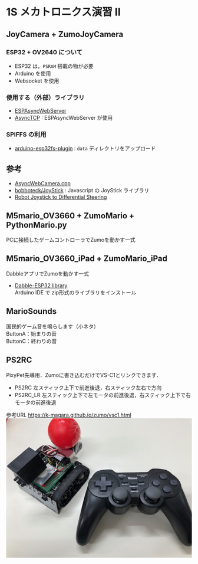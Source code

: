 # 1S メカトロニクス演習 II

## JoyCamera + ZumoJoyCamera

### ESP32 + OV2640 について

- ESP32 は，`PSRAM` 搭載の物が必要
- Arduino を使用
- Websocket を使用

### 使用する（外部）ライブラリ

- [ESPAsyncWebServer](https://github.com/me-no-dev/ESPAsyncWebServer)
- [AsyncTCP](https://github.com/me-no-dev/AsyncTCP) : ESPAsyncWebServer が使用

### SPIFFS の利用

- [arduino-esp32fs-plugin](https://github.com/me-no-dev/arduino-esp32fs-plugin) : `data` ディレクトリをアップロード

## 参考

- [AsyncWebCamera.cpp](https://gist.github.com/me-no-dev/d34fba51a8f059ac559bf62002e61aa3)
- [bobboteck/JoyStick](https://github.com/bobboteck/JoyStick) : Javascript の JoyStick ライブラリ
- [Robot Joystick to Differential Steering](https://www.impulseadventure.com/elec/robot-differential-steering.html)

## M5mario_OV3660 + ZumoMario + PythonMario.py

PCに接続したゲームコントローラでZumoを動かす一式

## M5mario_OV3660_iPad + ZumoMario_iPad

DabbleアプリでZumoを動かす一式

- [Dabble-ESP32 library](https://thestempedia.com/download/24469/)  
Arduino IDE で zip形式のライブラリをインストール


## MarioSounds

国民的ゲーム音を鳴らします（小ネタ）  
ButtonA：始まりの音  
ButtonC：終わりの音  


## PS2RC

PixyPet先導用．Zumoに書き込むだけでVS-C1とリンクできます．

- PS2RC 左スティック上下で前進後退，右スティック左右で方向
- PS2RC_LR 左スティック上下で左モータの前進後退，右スティック上下で右モータの前進後退

参考URL https://k-magara.github.io/zumo/vsc1.html  
![イメージ図](/img/VSC1.jpg)